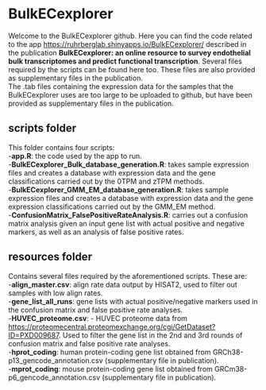 # BulkECexplorer
Welcome to the BulkECexplorer github. Here you can find the code related to the app https://ruhrberglab.shinyapps.io/BulkECexplorer/ described in the publication **BulkECexplorer: an online resource to survey endothelial bulk transcriptomes and predict functional transcription**. Several files required by the scripts can be found here too. These files are also provided as supplementary files in the publication.  
The .tab files containing the expression data for the samples that the BulkECexplorer uses are too large to be uploaded to github, but have been provided as supplementary files in the publication.  
## scripts folder
This folder contains four scripts:  
-**app.R**: the code used by the app to run.  
-**BulkECexplorer_Bulk_database_generation.R**: takes sample expression files and creates a database with expression data and the gene classifications carried out by the 0TPM and zTPM methods.  
-**BulkECexplorer_GMM_EM_database_generation.R**: takes sample expression files and creates a database with expression data and the gene expression classifications carried out by the GMM_EM method.  
-**ConfusionMatrix_FalsePositiveRateAnalysis.R**: carries out a confusion matrix analysis given an input gene list with actual positive and negative markers, as well as an analysis of false positive rates.  
## resources folder
Contains several files required by the aforementioned scripts. These are:  
-**align_master.csv**: align rate data output by HISAT2, used to filter out samples with low align rates.  
-**gene_list_all_runs**: gene lists with actual positive/negative markers used in the confusion matrix and false positive rate analyses.  
-**HUVEC_proteome.csv**: - HUVEC proteome data from https://proteomecentral.proteomexchange.org/cgi/GetDataset?ID=PXD009687. Used to filter the gene list in the 2nd and 3rd rounds of confusion matrix and false positive rate analyses.  
-**hprot_coding**: human protein-coding gene list obtained from GRCh38-p13_gencode_annotation.csv (supplementary file in publication).  
-**mprot_coding**: mouse protein-coding gene list obtained from GRCm38-p6_gencode_annotation.csv (supplementary file in publication).  
